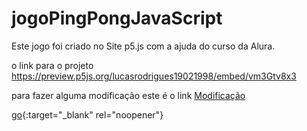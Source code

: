 # jogoPingPongJavaScript

Este jogo foi criado no Site p5.js com a ajuda do curso da Alura.

o link para o projeto
https://preview.p5js.org/lucasrodrigues19021998/embed/vm3Gtv8x3

para fazer alguma modificação este é o link
<a href="https://editor.p5js.org/lucasrodrigues19021998/sketches/vm3Gtv8x3" target="_blank">Modificação</a>

[go](https://editor.p5js.org/lucasrodrigues19021998/sketches/vm3Gtv8x3){:target="_blank" rel="noopener"}
